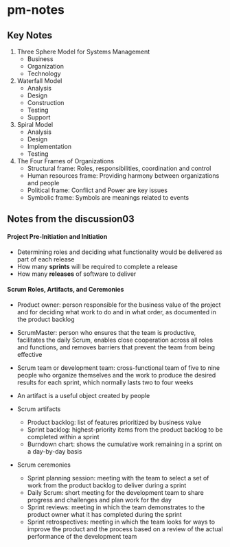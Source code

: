 # pm-notes

## Key Notes
1. Three Sphere Model for Systems Management
    - Business
    - Organization
    - Technology
2. Waterfall Model
    - Analysis
    - Design
    - Construction
    - Testing
    - Support
3. Spiral Model
    - Analysis
    - Design
    - Implementation
    - Testing
4. The Four Frames of Organizations
    - Structural frame: Roles, responsibilities, coordination and control
    - Human resources frame: Providing harmony between organizations and people
    - Political frame: Conflict and Power are key issues
    - Symbolic frame: Symbols are meanings related to events

## Notes from the discussion03
#### Project Pre-Initiation and Initiation
* Determining roles and deciding what functionality would be delivered as part of each release
* How many **sprints** will be required to complete a release
* How many **releases** of software to deliver

#### Scrum Roles, Artifacts, and Ceremonies
* Product owner: person responsible for the business value of the project and for deciding what work to do and in what order, as documented in the product backlog
* ScrumMaster: person who ensures that the team is productive, facilitates the daily Scrum, enables close cooperation across all roles and functions, and removes barriers that prevent the team from being effective
* Scrum team or development team: cross-functional team of five to nine people who organize themselves and the work to produce the desired results for each sprint, which normally lasts two to four weeks
* An artifact is a useful object created by people
* Scrum artifacts
    * Product backlog: list of features prioritized by business value
    * Sprint backlog: highest-priority items from the product backlog to be completed within a sprint
    * Burndown chart: shows the cumulative work remaining in a sprint on a day-by-day basis

* Scrum ceremonies
    * Sprint planning session: meeting with the team to select a set of work from the product backlog to deliver during a sprint
    * Daily Scrum: short meeting for the development team to share progress and challenges and plan work for the day
    * Sprint reviews: meeting in which the team demonstrates to the product owner what it has completed during the sprint
    * Sprint retrospectives: meeting in which the team looks for ways to improve the product and the process based on a review of the actual performance of the development team
